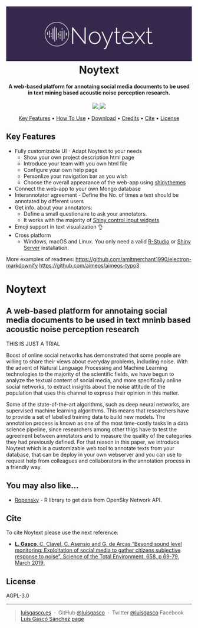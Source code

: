 <h1 align="center">
  <br>
  <a href=""><img src="https://github.com/luisgasco/noytext/blob/master/www/img/Noytext_logo.jpg?raw=true" alt="Noytext" width="600"></a>
  <br>
  Noytext
  <br>
</h1>

       
<h4 align="center">A web-based platform for annotaing social media documents to be used in text mining based acoustic noise perception research.</h4>

<p align="center">
  <a href="https://saythanks.io/to/luisgasco">
      <img src="https://img.shields.io/badge/SayThanks.io-%E2%98%BC-1EAEDB.svg">
  </a>
  <a href="https://paypal.me/luisgasco?locale.x=es_ES">
    <img src="https://img.shields.io/badge/$-donate-ff69b4.svg?maxAge=2592000&amp;style=flat">
  </a>
</p>

<p align="center">
  <a href="#key-features">Key Features</a> •
  <a href="#how-to-use">How To Use</a> •
  <a href="#download">Download</a> •
  <a href="#credits">Credits</a> •
  <a href="#credits">Cite</a> •
  <a href="#license">License</a>
</p>



## Key Features

* Fully customizable UI - Adapt Noytext to your needs
  - Show your own project description html page
  - Introduce your team with you own html file
  - Configure your own help page
  - Personlize your navigation bar as you wish
  - Choose the overall appearance of the web-app using [shinythemes](https://rstudio.github.io/shinythemes/)
* Connect the web-app to your own Mongo database
* Interannotator agreement - Define the No. of times a text should be annotated by different users
* Get info. about your annotators:
  - Define a small questionaire to ask your annotators.
  - It works with the majority of [Shiny control input widgets](https://shiny.rstudio.com/tutorial/written-tutorial/lesson3/)
* Emoji support in text visualization 👌
* Cross platform
  - Windows, macOS and Linux. You only need a valid [R-Studio](https://www.rstudio.com/) or [Shiny Server](https://www.rstudio.com/products/shiny/shiny-server/) installation.


More examples of readmes:
https://github.com/amitmerchant1990/electron-markdownify
https://github.com/aimeos/aimeos-typo3

# Noytext
## A web-based platform for annotaing social media documents to be used in text mninb based acoustic noise perception research
THIS IS JUST A TRIAL

Boost of online social networks has demonstrated that some people are willing to share their views about everyday problems, including noise. With the advent of Natural Language Processing and Machine Learning technologies to the majority of the scientific fields, we have begun to analyze the textual content of social media, and more specifically online social networks, to extract insights about the noise attitude of the population that uses this channel to express their opinion in this matter.

Some of the state-of-the-art algorithms, such as deep neural networks, are supervised machine learning algorithms. This means that researchers have to provide a set of labelled training data to build new models. The annotation process is known as one of the most time-costly tasks in a data science pipeline, since researchers among other thigs have to test the agreement between annotators and to measure the quality of the categories they had previously defined. For that reason in this paper, we introduce Noytext which is a customizable web tool to annotate texts from your database, that can be deploy in your own webserver and you can use to request help from colleagues and collaborators in the annotation process in a friendly way.



## You may also like...

- [Ropensky](https://github.com/luisgasco/Ropensky) - R library to get data from OpenSky Network API.

## Cite
To cite Noytext please use the next reference:
 - [**L. Gasco**, C. Clavel, C. Asensio and G. de Arcas “Beyond sound level monitoring: Exploitation of social media to gather citizens subjective response to noise”,  Science of the Total Environment. 658, p  69-79. March 2019. ](https://doi.org/10.1016/j.scitotenv.2018.12.071)
 
## License

AGPL-3.0

---

> [luisgasco.es](http://luisgasco.es/) &nbsp;&middot;&nbsp;
> GitHub [@luisgasco](https://github.com/luisgasco) &nbsp;&middot;&nbsp;
> Twitter [@luisgasco](https://twitter.com/luisgasco)
> Facebook [Luis Gascó Sánchez page](https://www.facebook.com/Luis-Gasco-Sanchez-165003227504667)

